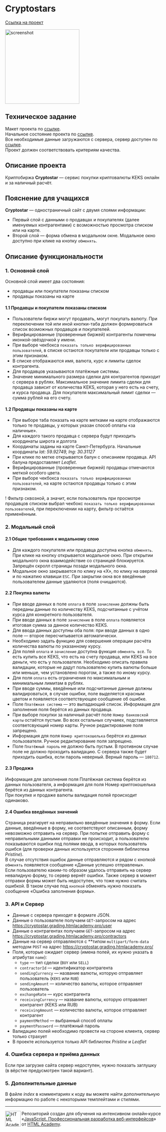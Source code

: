 # Cryptostars

[Ссылка на проект](https://shums89.github.io/crypto-stars/)

<img height="240" alt="screenshot" src="https://github.com/user-attachments/assets/109fff50-c901-41d7-96f5-387890b0739f" />

## Техническое задание

Макет проекта по [ссылке](https://www.figma.com/file/yTpEBKXBLe0ZSkbuYkrYJ4/%D0%93%D1%80%D0%B5%D0%B9%D0%B4%D0%B8%D1%80%D0%BE%D0%B2%D0%B0%D0%BD%D0%B8%D0%B5%3A-JS.-%D0%9F%D1%80%D0%BE%D1%84%D0%B5%D1%81%D1%81%D0%B8%D0%BE%D0%BD%D0%B0%D0%BB%D1%8C%D0%BD%D0%B0%D1%8F-%D1%80%D0%B0%D0%B7%D1%80%D0%B0%D0%B1%D0%BE%D1%82%D0%BA%D0%B0-%D0%B2%D0%B5%D0%B1-%D0%B8%D0%BD%D1%82%D0%B5%D1%80%D1%84%D0%B5%D0%B9%D1%81%D0%BE%D0%B2?type=design&node-id=0%3A1&mode=design&t=yb8558TjHh9PNgxm-1).<br>
Начальное состояние проекта по [ссылке](https://up.htmlacademy.ru/assets/intensives/lite-javascript/2/projects/crypto-stars.zip).<br>
Все необходимые данные загружаются с сервера, сервер доступен по [ссылке](https://cryptostar.grading.htmlacademy.pro/).<br>
Проект должен соответствовать критериям качества.



## Описание проекта
Криптобиржа **Cryptostar** — сервис покупки криптовалюты KEKS онлайн и за наличный расчёт.

## Пояснение для учащихся
**Cryptostar** — одностраничный сайт с двумя слоями информации:
- Первый слой с данными о продавцах и покупателях (далее именуемых контрагентами) с возможностью просмотра списком или на карте.
- Второй слой — форма обмена в модальном окне. Модальное окно доступно при клике на кнопку `обменять`.

## Описание функциональности

### 1. Основной слой

Основной слой имеет два состояния:
- продавцы или покупатели показаны списком
- продавцы показаны на карте

#### 1.1 Продавцы и покупатели показаны списком
- Пользователи биржи могут продавать, могут покупать валюту. При переключении той или иной кнопки-таба должен формироваться список возможных продавцов и покупателей.
- Верифицированные (проверенные биржей) контрагенты помечены иконкой-звёздочкой у имени.
- При выборе чекбокса `показать только верифицированных пользователей`, в списке остаются покупатели или продавцы только с этим признаком.
- В списке отображаются имя, валюта, курс и лимиты сделок контрагента.
- Для продавцов указываются платёжные системы.
- Значение минимального размера сделки для контрагентов приходит с сервера в рублях. Максимальное значение лимита сделки для продавца зависит от количества KEKS, которая у него есть на счету, и курса продавца. Для покупателя максимальный лимит сделки — сумма рублей на его счету.

#### 1.2 Продавцы показаны на карте
- При выборе таба показать на карте метками на карте отображаются только те продавцы, у которых указан способ оплаты «за наличные».
- Для каждого такого продавца с сервера будут приходить координаты широта и долгота
- Координаты заданы на карте Санкт-Петербурга. Начальные координаты *lat: 59.92749, lng: 30.31127*
- При клике по метке открывается балун с описанием продавца. API балуна предоставляет *Leaflet*.
- Верифицированные (проверенные биржей) продавцы отмечаются меткой особого цвета.
- При выборе чекбокса `показать только верифицированных пользователей`, на карте остаются продавцы только с этим признаком.

! Фильтр сквозной, а значит, если пользователь при просмотре продавцов списком выбрал чекбокс `показать только верифицированных пользователей`, при переключении на карту, фильтр остаётся применённым.

### 2. Модальный слой

#### 2.1 Общие требования к модальному слою
- Для каждого покупателя или продавца доступна кнопка `обменять`. При клике на кнопку открывается модальное окно. При открытии модального окна взаимодействие со страницей блокируется. Запрещён скролл страницы позади модального окна.
- Модальное окно закрывается по клику на «Х», по клику на оверлей и по нажатию клавиши `ESC`. При закрытии окна все введённые пользователем данные удаляются (поля очищаются).

#### 2.2 Покупка валюты
- При вводе данных в поле `оплата` в поле `зачисление` должны быть переданы данные по количеству KEKS, подсчитанные с учётом курса для конкретного пользователя.
- При вводе данных в поле `зачисление` в поле `оплата` появляется итоговая сумма за данное количество KEKS.
- Для ввода данных доступны оба поля: при вводе данных в одно поле — второе пересчитывается автоматически.
- Необходимо задать функцию для совершения операции расчёта количества валюты по указанному курсу.
- Для полей `оплата` и `зачисление` доступна функция `обменять всё`. То есть купить все KEKS, что есть на счету продавца, или KEKS на все деньги, что есть у пользователя. Необходимо описать правила валидации, которые не дадут пользователю купить валюты больше или меньше, чем установлено порогом, а также по иному курсу.
- Для поля `оплата` есть ограничения по максимальным и минимальным лимитам в рублях.
- При вводе суммы, введённые или подсчитанные данные должны валидироваться, в случае ошибки, поле выделяется красным цветом и появляется соответствующее сообщение об ошибке.
- Поле `Платёжная система` — это выпадающий список. Информация для заполнения поля берётся из данных продавца.
- При выборе покупки за наличный расчёт поле `Номер банковской карты` остаётся пустым. Во всех остальных случаяех, подставляется соответсвующий номер карты. Ручное редактирование поля запрещено.
- Информация для поля `Номер криптокошелька` берётся из данных пользователя. Ручное редактирование поля запрещено.
- Поле `Платёжный пароль` не должно быть пустым. В противном случае поле не должно проходить валидацию. С сервера также будет приходить ошибка, если пароль неверный. Верный пароль — `180712`.

#### 2.3 Продажа
Информация для заполнения поля Платёжная система берётся из данных пользователя, а информация для поля Номер криптокошелька берётся из данных контрагента.<br>
При покупке и продаже валюты валидация полей происходит одинаково.

#### 2.4 Ошибка введённых значений
Страница реагирует на неправильно введённые значения в форму. Если данные, введённые в форму, не соответствуют описанным, форму невозможно отправить на сервер. При попытке отправить форму с неправильными данными отправки не происходит, а пользователю показываются ошибки под полями ввода, в которых пользователь ошибся (для проверки данных используется сторонняя библиотека *Pristine*).<br>
В случае отсутствия ошибок данные отправляются и рядом с кнопкой `обменять` появляется сообщение «Данные успешно отправлены».<br>
Если пользователю каким-то образом удалось отправить на сервер невалидную форму, то сервер вернёт ошибки. Также сервер в момент отправки формы может быть недоступен, что тоже нужно считать ошибкой. В таком случае под `кнопкой` обменять нужно показать сообщение «Ошибка заполнения формы».

### 3. API и Сервер

- Данные с сервера приходят в формате JSON.
- Данные о пользователе получаем `GET`-запросом на адрес https://cryptostar.grading.htmlacademy.pro/user
- Данные о контрагентах получаем `GET`-запросом на адрес https://cryptostar.grading.htmlacademy.pro/contractors
- Данные на сервер отправляются с **типом `multipart/form-data` методом `POST` на адрес https://cryptostar.grading.htmlacademy.pro/
- Поля, которые ожидает сервер (имена полей, их нужно указать в атрибутах `name`):
    - `type` — тип сделки (`BUY` или `SELL`)
    - `contractorId` — идентификатор контрагента
    - `sendingCurrency` — название валюты, которую отправляет пользователь (`KEKS` или `RUB`)
    - `sendingAmount` — количество валюты, которое отправляет пользователь
    - `exchangeRate` — курс контрагента
    - `receivingCurrency` — название валюты, которую отправляет контрагент (KEKS или RUB)
    - `receivingAmount` — количество валюты, которое отправляет контрагент
    - `paymentMethod` — выбранный способ оплаты
    - `paymentPassword` — платёжный пароль
- Валидацию полей необходимо провести на стороне клиента, сервер только страхует
- В проекте используется только API библиотек *Pristine* и *Leaflet*

### 4. Ошибка сервера и приёма данных

Если при загрузке сайта сервер недоступен, нужно показать заглушку (в вёрстке предусмотрен такой вариант).

### 5. Дополнительные данные

В файле *index* в комментариях к коду вы можете найти дополнительную информацию по работе с некоторыми темплейтами и стилями.

---

<a href="https://htmlacademy.ru/intensive/javascript"><img align="left" width="50" height="50" alt="HTML Academy" src="https://up.htmlacademy.ru/static/img/intensive/javascript/logo-for-github-2.png"></a>

Репозиторий создан для обучения на интенсивном онлайн‑курсе «[JavaScript. Профессиональная разработка веб-интерфейсов](https://htmlacademy.ru/intensive/javascript)» от [HTML Academy](https://htmlacademy.ru).
